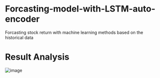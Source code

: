 # Forcasting-model-with-LSTM-auto-encoder

Forcasting stock return with machine learning methods based on the historical data

# Result Analysis


![image](https://user-images.githubusercontent.com/107760647/189462943-b18837f8-2dc5-43ea-8cee-d8bee6a3258c.png)
